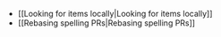 * [[Looking for items locally|Looking for items locally]]
* [[Rebasing spelling PRs|Rebasing spelling PRs]]